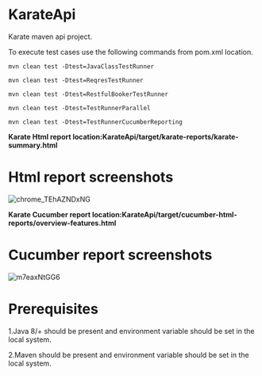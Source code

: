 # KarateApi
Karate maven api project.

To execute test cases use the following commands from pom.xml location.

`mvn clean test -Dtest=JavaClassTestRunner`

`mvn clean test -Dtest=ReqresTestRunner`

`mvn clean test -Dtest=RestfulBookerTestRunner`

`mvn clean test -Dtest=TestRunnerParallel`

`mvn clean test -Dtest=TestRunnerCucumberReporting`

**Karate Html report location:KarateApi/target/karate-reports/karate-summary.html**

# Html report screenshots
![chrome_TEhAZNDxNG](https://user-images.githubusercontent.com/52770689/137768927-95251738-fc45-47da-85a2-5531759cf7f0.png)

**Karate Cucumber report location:KarateApi/target/cucumber-html-reports/overview-features.html**

# Cucumber report screenshots
![m7eaxNtGG6](https://user-images.githubusercontent.com/52770689/137769680-128817d1-9765-4516-8057-2f87df85befe.png)

# Prerequisites

1.Java 8/+ should be present and environment variable should be set in the local system.

2.Maven should be present and environment variable should be set in the local system.



